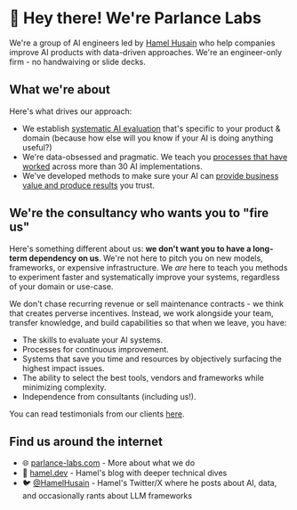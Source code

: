 # 👋 Hey there! We're Parlance Labs

We're a group of AI engineers led by [Hamel Husain](https://hamel.dev) who help companies improve AI products with data-driven approaches. We're an engineer-only firm - no handwaiving or slide decks.

## What we're about

Here's what drives our approach:

- We establish [systematic AI evaluation](https://hamel.dev/blog/posts/evals/) that's specific to your product & domain (because how else will you know if your AI is doing anything useful?)
- We're data-obsessed and pragmatic. We teach you [processes that have worked](https://hamel.dev/blog/posts/field-guide/) across more than 30 AI implementations.
- We've developed methods to make sure your AI can [provide business value and produce results](https://hamel.dev/blog/posts/llm-judge/) you trust.
  
## We're the consultancy who wants you to "fire us"

Here's something different about us: **we don't want you to have a long-term dependency on us**. We're not here to pitch you on new models, frameworks, or expensive infrastructure. We *are* here to teach you methods to experiment faster and systematically improve your systems, regardless of your domain or use-case.

We don't chase recurring revenue or sell maintenance contracts - we think that creates perverse incentives.  Instead, we work alongside your team, transfer knowledge, and build capabilities so that when we leave, you have:

- The skills to evaluate your AI systems.
- Processes for continuous improvement.
- Systems that save you time and resources by objectively surfacing the highest impact issues.
- The ability to select the best tools, vendors and frameworks while minimizing complexity.
- Independence from consultants (including us!).

You can read testimonials from our clients [here](https://parlance-labs.com/#heres-what-our-clients-are-saying).

## Find us around the internet

- 🌐 [parlance-labs.com](https://parlance-labs.com) - More about what we do
- 📝 [hamel.dev](https://hamel.dev) - Hamel's blog with deeper technical dives
- 🐦 [@HamelHusain](https://x.com/HamelHusain) - Hamel's Twitter/X where he posts about AI, data, and occasionally rants about LLM frameworks

